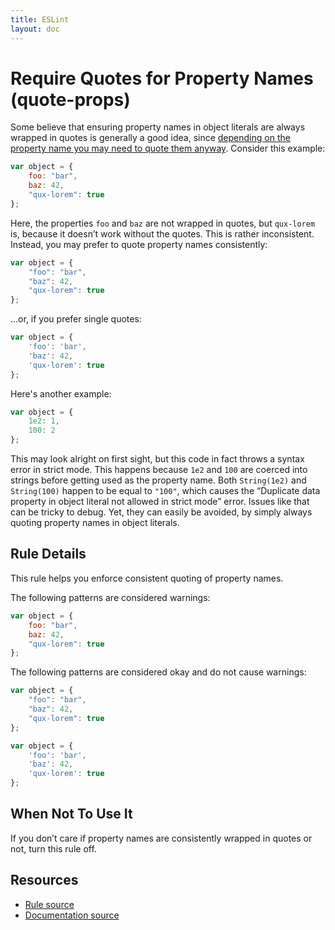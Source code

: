 ```yaml
---
title: ESLint
layout: doc
---
```

<!-- Note: No pull requests accepted for this file. See README.md in the root directory for details. -->
# Require Quotes for Property Names (quote-props)

Some believe that ensuring property names in object literals are always wrapped in quotes is generally a good idea, since [depending on the property name you may need to quote them anyway](http://mathiasbynens.be/notes/javascript-properties). Consider this example:

```js
var object = {
    foo: "bar",
    baz: 42,
    "qux-lorem": true
};
```

Here, the properties `foo` and `baz` are not wrapped in quotes, but `qux-lorem` is, because it doesn’t work without the quotes. This is rather inconsistent. Instead, you may prefer to quote property names consistently:

```js
var object = {
    "foo": "bar",
    "baz": 42,
    "qux-lorem": true
};
```

…or, if you prefer single quotes:

```js
var object = {
    'foo': 'bar',
    'baz': 42,
    'qux-lorem': true
};
```

Here's another example:

```js
var object = {
    1e2: 1,
    100: 2
};
```

This may look alright on first sight, but this code in fact throws a syntax error in strict mode. This happens because `1e2` and `100` are coerced into strings before getting used as the property name. Both `String(1e2)` and `String(100)` happen to be equal to `"100"`, which causes the “Duplicate data property in object literal not allowed in strict mode” error. Issues like that can be tricky to debug. Yet, they can easily be avoided, by simply always quoting property names in object literals.

## Rule Details

This rule helps you enforce consistent quoting of property names.

The following patterns are considered warnings:

```js
var object = {
    foo: "bar",
    baz: 42,
    "qux-lorem": true
};
```

The following patterns are considered okay and do not cause warnings:

```js
var object = {
    "foo": "bar",
    "baz": 42,
    "qux-lorem": true
};
```

```js
var object = {
    'foo': 'bar',
    'baz': 42,
    'qux-lorem': true
};
```

## When Not To Use It

If you don’t care if property names are consistently wrapped in quotes or not, turn this rule off.

## Resources

* [Rule source](https://github.com/eslint/eslint/tree/master/lib/rules/quote-props.js)
* [Documentation source](https://github.com/eslint/eslint/tree/master/docs/rules/quote-props.md)
